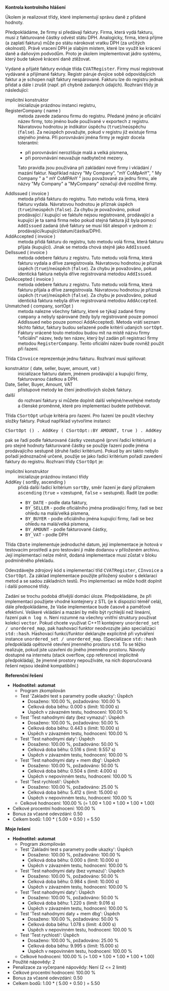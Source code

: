 **Kontrola kontrolního hlášení**

Úkolem je realizovat třídy, které implementují správu daně z přidané hodnoty.

Předpokládáme, že firmy si předávají faktury. Firma, která vydá fakturu, musí z fakturované částky odvést státu DPH. Analogicky, firma, která přijme (a zaplatí fakturu) může po státu nárokovat vratku DPH (za určitých okolností). Právě vracení DPH je slabým místem, které lze využít ke krácení daně a daňovým podvodům. Proto je úkolem implementovat jádro systému, který bude takové krácení daně ztěžovat.

Vydané a přijaté faktury eviduje třída <tt>CVATRegister</tt>. Firmy musí registrovat vydávané a přijímané faktury. Registr páruje dvojice sobě odpovídajících faktur a je schopen najít faktury nespárované. Fakturu lze do registru jednak přidat a dále i zrušit (např. při chybně zadaných údajích). Rozhraní třídy je následující:

<dl>

<dt>implicitní konstruktor</dt>

<dd>inicializuje prázdnou instanci registru,</dd>

<dt>RegisterCompany ( name )</dt>

<dd>metoda zavede zadanou firmu do registru. Předané jméno je oficiální název firmy, toto jméno bude používané v exportech z registru. Návratovou hodnotou je indikátor úspěchu (<tt>true</tt>)/neúspěchu (<tt>false</tt>). Za neúspěch považujte, pokud v registru již existuje firma stejného jména. Při porovnávání jména firmy je registr docela tolerantní:

*   při porovnávání nerozlišuje malá a velká písmena,
*   při porovnávání neuvažuje nadbytečné mezery.

Tato pravidla jsou používána při zakládání nové firmy i vkládání / mazání faktur. Například názvy "My Company", "mY CoMpAnY", " My Company " a " mY CoMPAnY " jsou považované za jednu firmu, ale názvy "My Company" a "MyCompany" označují dvě rozdílné firmy.</dd>

<dt>AddIssued ( invoice )</dt>

<dd>metoda přidá fakturu do registru. Tuto metodu volá firma, která fakturu vydala. Návratovou hodnotou je příznak úspěch (<tt>true</tt>)/neúspěch (<tt>false</tt>). Za chybu je považováno, pokud prodávající / kupující ve faktuře nejsou registrované, prodávající a kupující je ta samá firma nebo pokud stejná faktura již byla pomocí <tt>AddIssued</tt> zadaná (dvě faktury se musí lišit alespoň v jednom z: prodávající/kupující/datum/částka/DPH).</dd>

<dt>AddAccepted ( invoice )</dt>

<dd>metoda přidá fakturu do registru, tuto metodu volá firma, která fakturu přijala (kupující). Jinak se metoda chová stejně jako <tt>AddIssued</tt>.</dd>

<dt>DelIssued ( invoice )</dt>

<dd>metoda odebere fakturu z registru. Tuto metodu volá firma, která fakturu vydala a dříve zaregistrovala. Návratovou hodnotou je příznak úspěch (<tt>true</tt>)/neúspěch (<tt>false</tt>). Za chybu je považováno, pokud identická faktura nebyla dříve registrovaná metodou <tt>AddIssued</tt>.</dd>

<dt>DelAccepted ( invoice )</dt>

<dd>metoda odebere fakturu z registru. Tuto metodu volá firma, která fakturu přijala a dříve zaregistrovala. Návratovou hodnotou je příznak úspěch (<tt>true</tt>)/neúspěch (<tt>false</tt>). Za chybu je považováno, pokud identická faktura nebyla dříve registrovaná metodou <tt>AddAccepted</tt>.</dd>

<dt>Unmatched ( company, sortOpt )</dt>

<dd>metoda nalezne všechny faktury, které se týkají zadané firmy <tt>company</tt> a nebyly spárované (tedy byly registrované pouze pomocí AddIssued nebo pouze pomocí AddAccepted). Metoda vrátí seznam těchto faktur, faktury budou seřazené podle kritérií udaných <tt>sortOpt</tt>. Faktury vrácené touto metodou budou mít na místě názvu firmy "oficiální" název, tedy ten název, který byl zadán při registraci firmy metodou <tt>RegisterCompany</tt>. Tento oficiální název bude rovněž použit při řazení.</dd>

</dl>

Třída <tt>CInvoice</tt> reprezentuje jednu fakturu. Rozhraní musí splňovat:

<dl>

<dt>konstruktor ( date, seller, buyer, amount, vat )</dt>

<dd>inicializace fakturu datem, jménem prodávající a kupující firmy, fakturovanou částkou a DPH.</dd>

<dt>Date, Seller, Buyer, Amount, VAT</dt>

<dd>přístupové metody ke čtení jednotlivých složek faktury.</dd>

<dt>další</dt>

<dd>do rozhraní faktury si můžete doplnit další veřejné/neveřejné metody a členské proměnné, které pro implementaci budete potřebovat.</dd>

</dl>

Třída <tt>CSortOpt</tt> určuje kritéria pro řazení. Pro řazení lze použít všechny složky faktury. Pokud například vytvoříme instanci:

<pre>CSortOpt () . AddKey ( CSortOpt::BY_AMOUNT, true ) . AddKey ( CSortOpt::BY_SELLER, false )</pre>

pak se řadí podle fakturované částky vzestupně (první řadicí kritérium) a pro stejné hodnoty fakturované částky se použije řazení podle jména prodávajícího sestupně (druhé řadicí kritérium). Pokud by ani takto nebylo pořadí jednoznačně určené, použije se jako řadicí kritérium pořadí zavedení faktury do registru. Rozhraní třídy <tt>CSortOpt</tt> je:

<dl>

<dt>implicitní konstruktor</dt>

<dd>inicializuje prázdnou instanci třídy</dd>

<dt>AddKey ( sortBy, ascending )</dt>

<dd>přidá další řadicí kritérium <tt>sortBy</tt>, směr řazení je daný příznakem <tt>ascending</tt> (<tt>true</tt> = vzestupně, <tt>false</tt> = sestupně). Řadit lze podle:

*   <tt>BY_DATE</tt> - podle data faktury,
*   <tt>BY_SELLER</tt> - podle oficiálního jména prodávající firmy, řadí se bez ohledu na malá/velká písmena,
*   <tt>BY_BUYER</tt> - podle oficiálního jména kupující firmy, řadí se bez ohledu na malá/velká písmena,
*   <tt>BY_AMOUNT</tt> - podle fakturované částky,
*   <tt>BY_VAT</tt> - podle DPH

</dd>

</dl>

Třída <tt>CDate</tt> implementuje jednoduché datum, její implementace je hotová v testovacím prostředí a pro testování ji máte dodanou v přiloženém archivu. Její implementaci nelze měnit, dodaná implementace musí zůstat v bloku podmíněného překladu.

Odevzdávejte zdrojový kód s implementací tříd <tt>CVATRegister</tt>, <tt>CInvoice</tt> a <tt>CSortOpt</tt>. Za základ implementace použijte přiložený soubor s deklarací metod a se sadou základních testů. Pro implementaci se může hodit doplnit i další pomocné třídy.

Zadání se trochu podobá dřívější domácí úloze. Předpokládáme, že při implementaci použijete vhodné kontejnery z STL (je k dispozici téměř celá), dále předpokládáme, že Vaše implementace bude časově a paměťově efektivní. Veškeré vkládání a mazání by mělo být rychlejší než lineární, řazení pak <tt>n log n</tt>. Není rozumné na všechny vnitřní struktury používat kolekci <tt>vector</tt>. Pokud chcete využívat C++11 kontejnery <tt>unordered_set / unordered_map</tt>, pak hashovací funktor neodvozujte jako specializaci <tt>std::hash</tt>. Hashovací funkci/funktor deklarujte explicitně při vytváření instance <tt>unordered_set / unordered_map</tt>. (Specializace <tt>std::hash</tt> předpokládá opětovné otevření jmenného prostoru <tt>std</tt>. To se těžko realizuje, pokud jste uzavřeni do jiného jmenného prostoru. Návody dostupné na internetu (stack overflow, cpp reference) implicitně předpokládají, že jmenné prostory nepoužíváte, na nich doporučovaná řešení nejsou ideálně kompatibilní.)



**Referenční řešení**

*   **Hodnotitel: automat**
    *   Program zkompilován
    *   Test 'Zakladni test s parametry podle ukazky': Úspěch
        *   Dosaženo: 100.00 %, požadováno: 100.00 %
        *   Celková doba běhu: 0.000 s (limit: 10.000 s)
        *   Úspěch v závazném testu, hodnocení: 100.00 %
    *   Test 'Test nahodnymi daty (bez vymazu)': Úspěch
        *   Dosaženo: 100.00 %, požadováno: 50.00 %
        *   Celková doba běhu: 0.443 s (limit: 10.000 s)
        *   Úspěch v závazném testu, hodnocení: 100.00 %
    *   Test 'Test nahodnymi daty': Úspěch
        *   Dosaženo: 100.00 %, požadováno: 50.00 %
        *   Celková doba běhu: 0.516 s (limit: 9.557 s)
        *   Úspěch v závazném testu, hodnocení: 100.00 %
    *   Test 'Test nahodnymi daty + mem dbg': Úspěch
        *   Dosaženo: 100.00 %, požadováno: 50.00 %
        *   Celková doba běhu: 0.504 s (limit: 4.000 s)
        *   Úspěch v nepovinném testu, hodnocení: 100.00 %
    *   Test 'Test rychlosti': Úspěch
        *   Dosaženo: 100.00 %, požadováno: 25.00 %
        *   Celková doba běhu: 5.412 s (limit: 15.000 s)
        *   Úspěch v nepovinném testu, hodnocení: 100.00 %
    *   Celkové hodnocení: 100.00 % (= 1.00 * 1.00 * 1.00 * 1.00 * 1.00)
*   Celkové procentní hodnocení: 100.00 %
*   Bonus za včasné odevzdání: 0.50
*   Celkem bodů: 1.00 * ( 5.00 + 0.50 ) = 5.50

**Moje řešení**

*   **Hodnotitel: automat**
    *   Program zkompilován
    *   Test 'Zakladni test s parametry podle ukazky': Úspěch
        *   Dosaženo: 100.00 %, požadováno: 100.00 %
        *   Celková doba běhu: 0.000 s (limit: 10.000 s)
        *   Úspěch v závazném testu, hodnocení: 100.00 %
    *   Test 'Test nahodnymi daty (bez vymazu)': Úspěch
        *   Dosaženo: 100.00 %, požadováno: 50.00 %
        *   Celková doba běhu: 0.984 s (limit: 10.000 s)
        *   Úspěch v závazném testu, hodnocení: 100.00 %
    *   Test 'Test nahodnymi daty': Úspěch
        *   Dosaženo: 100.00 %, požadováno: 50.00 %
        *   Celková doba běhu: 1.220 s (limit: 9.016 s)
        *   Úspěch v závazném testu, hodnocení: 100.00 %
    *   Test 'Test nahodnymi daty + mem dbg': Úspěch
        *   Dosaženo: 100.00 %, požadováno: 50.00 %
        *   Celková doba běhu: 1.078 s (limit: 4.000 s)
        *   Úspěch v nepovinném testu, hodnocení: 100.00 %
    *   Test 'Test rychlosti': Úspěch
        *   Dosaženo: 100.00 %, požadováno: 25.00 %
        *   Celková doba běhu: 9.995 s (limit: 15.000 s)
        *   Úspěch v nepovinném testu, hodnocení: 100.00 %
    *   Celkové hodnocení: 100.00 % (= 1.00 * 1.00 * 1.00 * 1.00 * 1.00)
*   Použité nápovědy: 2
*   Penalizace za vyčerpané nápovědy: Není (2 <= 2 limit)
*   Celkové procentní hodnocení: 100.00 %
*   Bonus za včasné odevzdání: 0.50
*   Celkem bodů: 1.00 * ( 5.00 + 0.50 ) = 5.50


